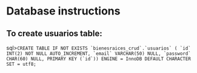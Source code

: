 

# Database instructions


## To create usuarios table:

sql>``` CREATE TABLE IF NOT EXISTS `bienesraices_crud`.`usuarios` (
    `id` INT(2) NOT NULL AUTO_INCREMENT,
    `email` VARCHAR(50) NULL,
    `password` CHAR(60) NULL,
    PRIMARY KEY (`id`))
    ENGINE = InnoDB
    DEFAULT CHARACTER SET = utf8;
    ```